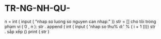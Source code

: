 # TR-NG-NH-QU-
n  =  int ( input ( "nhap so luong so nguyen can nhap:" ))
str = []
cho  tôi  trong  phạm vi ( 0 , n ):
    str . append ( int ( input ( 'nhap so thu% d:'  % ( i + 1 ))))
str . sắp xếp ()
print ( str )
